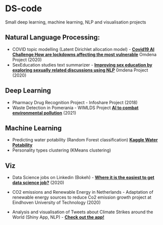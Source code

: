 # DS-code
Small deep learning, machine learning, NLP and visualisation projects


## Natural Language Processing:
- COVID topic modelling (Latent Dirichlet allocation model) -  **[Covid19 AI Challenge How are lockdowns affecting the most vulnerable](https://spectrum.ieee.org/covid19-ai-challenge-how-are-lockdowns-affecting-the-most-vulnerable)**  Omdena Project (2020)
- SexEducation studies text summarizer -  **[Improving sex education by exploring sexually related discussions using NLP](https://medium.com/omdena/improving-sex-education-by-exploring-sexually-related-discussions-using-nlp-780a8e09d338)** 0mdena Project (2020)

## Deep Learning
- Pharmacy Drug Recognition Project - Infoshare Project (2018)
- Waste Detection in Pomerania - WIMLDS Project **[AI to combat environmental pollution](https://towardsdatascience.com/ai-to-combat-environmental-pollution-6d58b0bf6a1)**  (2021)

## Machine Learning
- Predicting water potability (Random Forest classification) **[Kaggle Water Potability](https://www.kaggle.com/adityakadiwal/water-potability)**
- Personality types clustering (KMeans clustering)

## Viz
- Data Science jobs on Linkedin (Bokeh) -  **[Where it is the easiest to get data science job?](https://towardsdatascience.com/where-it-is-the-easiest-to-get-data-science-job-not-where-you-may-think-28e33ec652b3)** (2020)

- CO2 emissions and Renewable Energy in Netherlands - Adaptation of renewable energy sources to reduce Co2 emission growth project at Eindhoven University of Technology (2020)

- Analysis and visualisation of Tweets about Climate Strikes around the World (Shiny App, NLP) - **[Check out the app!](https://mkortas.shinyapps.io/The-Greta-Effect/)**



